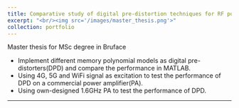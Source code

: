 ```yaml
---
title: Comparative study of digital pre-distortion techniques for RF power amplifiers
excerpt: "<br/><img src='/images/master_thesis.png'>"
collection: portfolio
---
```


Master thesis for MSc degree in Bruface
* Implement different memory polynomial models as digital pre-distorters(DPD) and compare the performance in MATLAB.
* Using 4G, 5G and WiFi signal as excitation to test the performance of DPD on a commercial power amplifier(PA).
* Using own-designed 1.6GHz PA to test the performance of DPD.
     
--------------------
